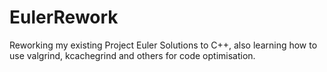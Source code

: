 # EulerRework

Reworking my existing Project Euler Solutions to C++, also learning how to use valgrind, kcachegrind and others for code optimisation.